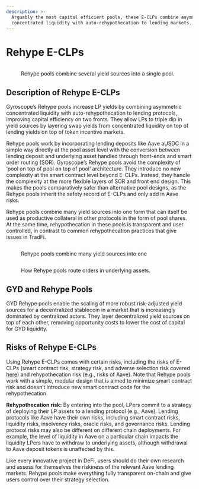```yaml
---
description: >-
  Arguably the most capital efficient pools, these E-CLPs combine asymmetric
  concentrated liquidity with auto-rehypothecation to lending markets.
---
```


# Rehype E-CLPs

<figure><img src="../.gitbook/assets/Boosted-E-CLPs.gif" alt=""><figcaption><p>Rehype pools combine several yield sources into a single pool.</p></figcaption></figure>

## Description of Rehype E-CLPs

Gyroscope’s Rehype pools increase LP yields by combining asymmetric concentrated liquidity with auto-rehypothecation to lending protocols, improving capital efficiency on two fronts. They allow LPs to triple dip in yield sources by layering swap yields from concentrated liquidity on top of lending yields on top of token incentive markets.

Rehype pools work by incorporating lending deposits like Aave aUSDC in a simple way directly at the pool asset level with the conversion between lending deposit and underlying asset handled through front-ends and smart order routing (SOR). Gyroscope’s Rehype pools avoid the complexity of ‘pool on top of pool on top of pool’ architecture. They introduce no new complexity at the smart contract level beyond E-CLPs. Instead, they handle the complexity at the more flexible layers of SOR and front end design. This makes the pools comparatively safer than alternative pool designs, as the Rehype pools inherit the safety record of E-CLPs and only add in Aave risks.

Rehype pools combine many yield sources into one form that can itself be used as productive collateral in other protocols in the form of pool shares. At the same time, rehypothecation in these pools is transparent and user controlled, in contrast to common rehypothecation practices that give issues in TradFi.

<figure><img src="../.gitbook/assets/image (24).png" alt=""><figcaption><p>Rehype pools combine many yield sources into one</p></figcaption></figure>

<figure><img src="../.gitbook/assets/Order-Routing-in-Rehype-Pools.gif" alt=""><figcaption><p>How Rehype pools route orders in underlying assets.</p></figcaption></figure>

## GYD and Rehype Pools

​​GYD Rehype pools enable the scaling of more robust risk-adjusted yield sources for a decentralized stablecoin in a market that is increasingly dominated by centralized actors. They layer decentralized yield sources on top of each other, removing opportunity costs to lower the cost of capital for GYD liquidity.

## Risks of Rehype E-CLPs

Using Rehype E-CLPs comes with certain risks, including the risks of E-CLPs (smart contract risk, strategy risk, and adverse selection risk covered [here](e-clps.md)) and rehypothecation risk (e.g., risks of Aave). Note that Rehype pools work with a simple, modular design that is aimed to minimize smart contract risk and doesn’t introduce new smart contract code for the rehypothecation.

**Rehypothecation risk:** By entering into the pool, LPers commit to a strategy of deploying their LP assets to a lending protocol (e.g., Aave). Lending protocols like Aave have their own risks, including smart contract risks, liquidity risks, insolvency risks, oracle risks, and governance risks. Lending protocol risks may also be different on different chain deployments. For example, the level of liquidity in Aave on a particular chain impacts the liquidity LPers have to withdraw to underlying assets, although withdrawal to Aave deposit tokens is unaffected by this.

Like every innovative project in DeFi, users  should do their own research and assess for themselves the riskiness of the relevant Aave lending markets. Rehype pools make everything fully transparent on-chain and give users control over their strategy selection.
